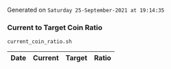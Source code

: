 Generated on `Saturday 25-September-2021 at 19:14:35`

### Current to Target Coin Ratio
`current_coin_ratio.sh`

Date|Current|Target|Ratio
---|---|---|---
